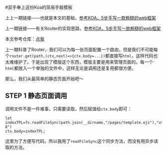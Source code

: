 #双手奉上这份Koa的简易手敲模板

上上一期链接——也就是本文的基础，[参考KOA，5步手写一款粗糙的web框架](https://juejin.im/post/5b7e8718e51d4538ca573445)

上一期链接——有关Router的实现思路，[参考KOA，5步手写一款粗糙的web框架](https://juejin.im/post/5b7e8718e51d4538ca573445)

本文参考仓库：[点我](https://github.com/nanaSun/myHTTP/tree/master/router)

上一期科普了Router，我们可以为每一张页面配置一个路由，但是我们不可能每个`router.get(path,(ctx,next)=>{ctx.body=...})`都直接写`html`，这样代码也太难维护了。于是出现了模版这个东西，模版主要是用来管理页面的。每一个`html`都放入一个单独的文件中，这样无论是调用还是复用都很方便。

那么，我们从最简单的静态页面开始吧～

## STEP 1 静态页面调用

调用文件不是一件难事，只需要读取，然后赋值给`ctx.body`即可：

```
let indexTPL=fs.readFileSync(path.join(__dirname,"/pages/template.ejs"),"utf-8")
ctx.body=indexTPL;
```

这里为了方便写代码，所以我用了`readFileSync`这个同步方法，而没有用异步读取的方法。